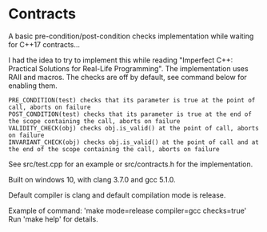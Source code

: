 # Contracts
A basic pre-condition/post-condition checks implementation while waiting for C++17 contracts...

I had the idea to try to implement this while reading "Imperfect C++: Practical Solutions for Real-Life Programming".
The implementation uses RAII and macros. The checks are off by default, see command below for enabling them.

	PRE_CONDITION(test) checks that its parameter is true at the point of call, aborts on failure
	POST_CONDITION(test) checks that its parameter is true at the end of the scope containing the call, aborts on failure
	VALIDITY_CHECK(obj) checks obj.is_valid() at the point of call, aborts on failure
	INVARIANT_CHECK(obj) checks obj.is_valid() at the point of call and at the end of the scope containing the call, aborts on failure

See src/test.cpp for an example or src/contracts.h for the implementation.

Built on windows 10, with clang 3.7.0 and gcc 5.1.0.

Default compiler is clang and default compilation mode is release.

Example of command: 'make mode=release compiler=gcc checks=true'
Run 'make help' for details. 
